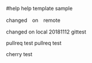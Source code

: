 #help
help template sample


changed　on　remote

changed on local 20181112 gittest

pullreq test
pullreq test

cherry test



